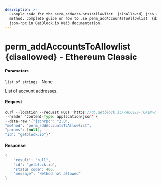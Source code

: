 ```yaml
---
description: >-
  Example code for the perm_addAccountsToAllowlist  {disallowed} json-rpc
  method. Сomplete guide on how to use perm_addAccountsToAllowlist  {disallowed}
  json-rpc in GetBlock.io Web3 documentation.
---
```


# perm\_addAccountsToAllowlist {disallowed} - Ethereum Classic

#### Parameters

`list of strings` - None

List of account addresses.

#### Request

```java
curl --location --request POST 'https://go.getblock.io/<ACCESS-TOKEN>/' \
--header 'Content-Type: application/json' \
--data-raw '{"jsonrpc": "2.0",
"method": "perm_addAccountsToAllowlist",
"params": [null],
"id": "getblock.io"}'
```

#### Response

```java
{
    "result": "null",
    "id": "getblock.io",
    "status_code": 405,
    "message": "Method not allowed"
}
```
